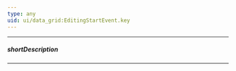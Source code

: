 ```yaml
---
type: any
uid: ui/data_grid:EditingStartEvent.key
---
```

---
##### shortDescription
<!-- Description goes here -->

---
<!-- Description goes here -->